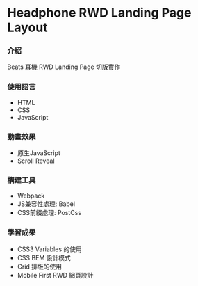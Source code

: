 # Headphone RWD Landing Page Layout
### 介紹
Beats 耳機 RWD Landing Page 切版實作
### 使用語言
* HTML
* CSS
* JavaScript

### 動畫效果
* 原生JavaScript
* Scroll Reveal

### 構建工具
* Webpack
* JS兼容性處理: Babel
* CSS前綴處理: PostCss

### 學習成果
* CSS3 Variables 的使用
* CSS BEM 設計模式
* Grid 排版的使用
* Mobile First RWD 網頁設計
